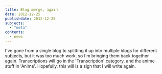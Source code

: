 ```yaml
---
title: Blog merge, again
date: 2012-12-25
publishdate: 2012-12-25
subjects:
  - "meta"
contents:
  - news
---
```


I've gone from a single blog to splitting it up into multiple blogs for
different subjects, but it was too much work, so I'm bringing them back
together again.  Transcriptions will go in the 'Transcription' category, and
the anime stuff in 'Anime'.  Hopefully, this will is a sign that I will write
again.
